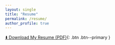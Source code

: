 ```yaml
---
layout: single
title: "Resume"
permalink: /resume/
author_profile: true
---
```


[⬇️ Download My Resume (PDF)](/assets/docs/Rashid_Ongoma_Resume.pdf){: .btn .btn--primary }

<!-- Your resume content here -->
